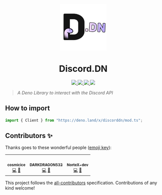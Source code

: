 <div align="center">
  <img src="discord.dn.png" height="150" width="150">
  <h1>Discord.DN</h1>
  
  <a href="#contributors-">
    <img src="https://img.shields.io/badge/all_contributors-3-orange.svg?style=for-the-badge">
  </a>
  <a href="LICENSE.md">
    <img src="https://img.shields.io/github/license/discorddn/discord.dn?style=for-the-badge">
  </a>
  <a href="https://deno.land/x/discorddn">
    <img src="https://img.shields.io/github/v/release/discorddn/discord.dn?include_prereleases&label=deno.land%2Fx&style=for-the-badge">
  </a>
  <a href="https://discorddn.mod.land/discord">
    <img src="https://img.shields.io/discord/783631897242238996?style=for-the-badge&labelColor=23272A&color=7289DA">
  </a>
  
</div>

> _A Deno Library to interact with the Discord API_

## How to import

```ts
import { Client } from "https://deno.land/x/discorddn/mod.ts";
```

## Contributors ✨

Thanks goes to these wonderful people ([emoji key](https://allcontributors.org/docs/en/emoji-key)):

<!-- ALL-CONTRIBUTORS-LIST:START - Do not remove or modify this section -->
<!-- prettier-ignore-start -->
<!-- markdownlint-disable -->
<table>
  <tr>
    <td align="center"><a href="https://cosmicice.cat"><img src="https://avatars.githubusercontent.com/u/67003720?v=4?s=100" width="100px;" alt=""/><br /><sub><b>cosmicice</b></sub></a><br /><a href="https://github.com/discorddn/discord.dn/commits?author=catcosmicice" title="Code">💻</a> <a href="https://github.com/discorddn/discord.dn/commits?author=catcosmicice" title="Documentation">📖</a></td>
    <td align="center"><a href="https://github.com/DARKDRAGON532"><img src="https://avatars.githubusercontent.com/u/69623818?v=4?s=100" width="100px;" alt=""/><br /><sub><b>DARKDRAGON532</b></sub></a><br /><a href="https://github.com/discorddn/discord.dn/commits?author=DARKDRAGON532" title="Code">💻</a> <a href="https://github.com/discorddn/discord.dn/commits?author=DARKDRAGON532" title="Documentation">📖</a></td>
    <td align="center"><a href="https://nortex.xyz/"><img src="https://avatars.githubusercontent.com/u/32877032?v=4?s=100" width="100px;" alt=""/><br /><sub><b>NorteX-dev</b></sub></a><br /><a href="https://github.com/discorddn/discord.dn/commits?author=NorteX-dev" title="Code">💻</a> <a href="https://github.com/discorddn/discord.dn/commits?author=NorteX-dev" title="Documentation">📖</a></td>
  </tr>
</table>

<!-- markdownlint-restore -->
<!-- prettier-ignore-end -->

<!-- ALL-CONTRIBUTORS-LIST:END -->

This project follows the [all-contributors](https://github.com/all-contributors/all-contributors) specification. Contributions of any kind welcome!
